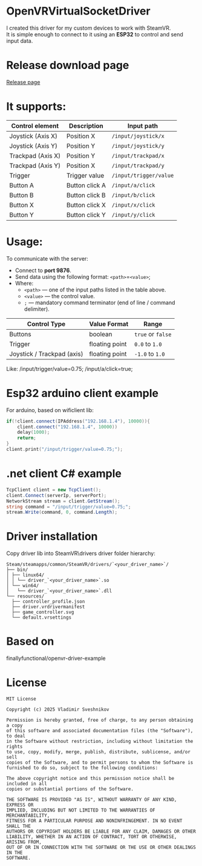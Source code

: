 # OpenVRVirtualSocketDriver
I created this driver for my custom devices to work with SteamVR.  
It is simple enough to connect to it using an **ESP32** to control and send input data.

# Release download page
[Release page](https://github.com/darksvesh/OpenVRVirtualSocketDriver/releases/tag/v1)

# It supports:
| Control element    | Description      | Input path              |
|--------------------|------------------|-------------------------|
| Joystick (Axis X)  | Position X       | `/input/joystick/x`     |
| Joystick (Axis Y)  | Position Y       | `/input/joystick/y`     |
| Trackpad (Axis X)  | Position Y       | `/input/trackpad/x`     |
| Trackpad (Axis Y)  | Position X       | `/input/trackpad/y`     |
| Trigger            | Trigger value    | `/input/trigger/value`  |
| Button A           | Button click A   | `/input/a/click`        |
| Button B           | Button click B   | `/input/b/click`        |
| Button X           | Button click X   | `/input/x/click`        |
| Button Y           | Button click Y   | `/input/y/click`        |

# Usage:

To communicate with the server:
- Connect to **port 9876**.
- Send data using the following format:
`<path>`=`<value>`;
- Where:
  - `<path>` — one of the input paths listed in the table above.
  - `<value>` — the control value.
  - `;` — mandatory command terminator (end of line / command delimiter).
  
| Control Type   | Value Format        | Range            |
|----------------|---------------------|-------------------|
| Buttons        | boolean             | `true` or `false` |
| Trigger        | floating point      | `0.0` to `1.0`    |
| Joystick / Trackpad (axis) | floating point | `-1.0` to `1.0`  |

Like:
/input/trigger/value=0.75;
/input/a/click=true;

# Esp32 arduino client example
For arduino, based on wificlient lib:
```cpp
if(!client.connect(IPAddress("192.168.1.4"), 10000)){ 
	client.connect("192.168.1.4", 10000)) 
    delay(1000);
    return;
}
client.print("/input/trigger/value=0.75;");
```
# .net client C# example
```c#
TcpClient client = new TcpClient();
client.Connect(serverIp, serverPort);
NetworkStream stream = client.GetStream();
string command = "/input/trigger/value=0.75;";
stream.Write(command, 0, command.Length);
```
# Driver installation
Copy driver lib into SteamVR\drivers 
driver folder hierarchy:
```
Steam/steamapps/common/SteamVR/drivers/`<your_driver_name>`/
├── bin/
│ ├── linux64/
│ │ └── driver_`<your_driver_name>`.so
│ └── win64/
│   └── driver_`<your_driver_name>`.dll
└── resources/
  ├── controller_profile.json
  ├── driver.vrdrivermanifest
  ├── game_controller.svg  
  └── default.vrsettings
```

# Based on
finallyfunctional/openvr-driver-example

# License
```
MIT License

Copyright (c) 2025 Vladimir Sveshnikov

Permission is hereby granted, free of charge, to any person obtaining a copy
of this software and associated documentation files (the "Software"), to deal
in the Software without restriction, including without limitation the rights
to use, copy, modify, merge, publish, distribute, sublicense, and/or sell
copies of the Software, and to permit persons to whom the Software is
furnished to do so, subject to the following conditions:

The above copyright notice and this permission notice shall be included in all
copies or substantial portions of the Software.

THE SOFTWARE IS PROVIDED "AS IS", WITHOUT WARRANTY OF ANY KIND, EXPRESS OR
IMPLIED, INCLUDING BUT NOT LIMITED TO THE WARRANTIES OF MERCHANTABILITY,
FITNESS FOR A PARTICULAR PURPOSE AND NONINFRINGEMENT. IN NO EVENT SHALL THE
AUTHORS OR COPYRIGHT HOLDERS BE LIABLE FOR ANY CLAIM, DAMAGES OR OTHER
LIABILITY, WHETHER IN AN ACTION OF CONTRACT, TORT OR OTHERWISE, ARISING FROM,
OUT OF OR IN CONNECTION WITH THE SOFTWARE OR THE USE OR OTHER DEALINGS IN THE
SOFTWARE.
```
